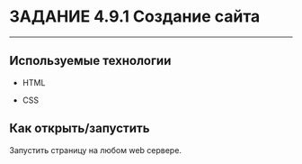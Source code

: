 # ЗАДАНИЕ 4.9.1 Создание сайта  
***
## Используемые технологии

* HTML

* CSS 

## Как открыть/запустить

Запустить страницу на любом web сервере.